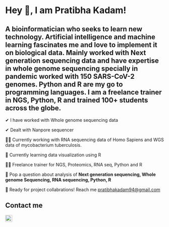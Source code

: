 
# Hey 🙂,  I am Pratibha Kadam!

## A bioinformatician who seeks to learn new technology. Artificial intelligence and machine learning fascinates me and love to implement it on biological data. Mainly worked with Next generation sequencing data and have expertise in whole genome sequencing specially in pandemic worked with 150 SARS-CoV-2 genomes. Python and R are my go to programming languages. I am a freelance trainer in NGS, Python, R and trained 100+ students across the globe.

 ✔ I have worked with Whole genome sequencing data
 
 ✔ Dealt with Nanpore sequencer
 
 🕵️‍♀️ Currently working with RNA sequencing data of Homo Sapiens and WGS data of mycobacterium tuberculosis.
 
 👾 Currently learning data visualization using R
 
 👩‍🏫 Freelance trainer for NGS, Proteomics, RNA seq, Python and R

  📩 Pop a question about analysis of <b> Next generation sequencing, Whole genome Sequencing, RNA sequencing, Python, R</b>
 
  🤝 Ready for project collabrations! Reach me pratibhakadam94@gmail.com
  
  
  ## Contact me
 
<a href="https://www.linkedin.com/in/pratibhakadam">
<img align="left"alt-"Mitul's LinkedN"width="22px"
src="https://raw.githubusercontent.com/peterthehan/peterthehan/master/assets/linkedin.svg" height="22" width="22" />
</a>
  

 
 
 

